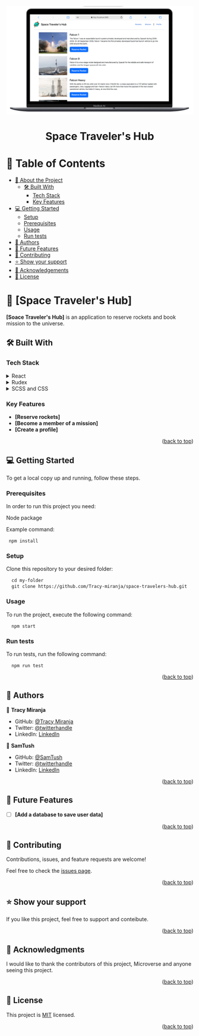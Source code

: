 <a name="readme-top"></a>

<div align="center">
<img src="./screenshot.png" alt="TracyMiranja SamTush project" width="auto" />
  <br/>

  <h1><b>Space Traveler's Hub</b></h1>

</div>

<!-- TABLE OF CONTENTS -->

# 📗 Table of Contents

- [📖 About the Project](#about-project)
  - [🛠 Built With](#built-with)
    - [Tech Stack](#tech-stack)
    - [Key Features](#key-features)
- [💻 Getting Started](#getting-started)
  - [Setup](#setup)
  - [Prerequisites](#prerequisites)
  - [Usage](#usage)
  - [Run tests](#run-tests)
- [👥 Authors](#authors)
- [🔭 Future Features](#future-features)
- [🤝 Contributing](#contributing)
- [⭐️ Show your support](#support)
- [🙏 Acknowledgements](#acknowledgements)
- [📝 License](#license)

<!-- PROJECT DESCRIPTION -->

# 📖 [Space Traveler's Hub] <a name="about-project"></a>

**[Soace Traveler's Hub]** is an application to reserve rockets and book mission to the universe.

## 🛠 Built With <a name="built-with"></a>

### Tech Stack <a name="tech-stack"></a>

<details>
  <summary>React</summary>
  <ul>
    <li><a href="https://reactjs.org/">React.js</a></li>
  </ul>
</details>

<details>
  <summary>Rudex</summary>
  <ul>
    <li><a href="">Express.js</a></li>
  </ul>
</details>

<details>
<summary>SCSS and CSS</summary>
  <ul>
    <li><a href="">PostgreSQL</a></li>
  </ul>
</details>

<!-- Features -->

### Key Features <a name="key-features"></a>

- **[Reserve rockets]**
- **[Become a member of a mission]**
- **[Create a profile]**

<p align="right">(<a href="#readme-top">back to top</a>)</p>

<!-- LIVE DEMO -->

<!-- 
<-- ## 🚀 Live Demo <a name="live-demo"></a>

- [Live Demo Link](https://google.com)

<p align="right">(<a href="#readme-top">back to top</a>)</p> -->

<!-- GETTING STARTED -->

## 💻 Getting Started <a name="getting-started"></a>

To get a local copy up and running, follow these steps.

### Prerequisites

In order to run this project you need:

Node package

Example command:

```
 npm install
```


### Setup

Clone this repository to your desired folder:

```
  cd my-folder
  git clone https://github.com/Tracy-miranja/space-travelers-hub.git
```

### Usage

To run the project, execute the following command:

```
  npm start
```

### Run tests

To run tests, run the following command:

```
  npm run test
```

<p align="right">(<a href="#readme-top">back to top</a>)</p>

<!-- AUTHORS -->

## 👥 Authors <a name="authors"></a>

👤 **Tracy Miranja**

- GitHub: [@Tracy Miranja](https://github.com/Tracy-miranja)
- Twitter: [@twitterhandle](https://twitter.com/twitterhandle)
- LinkedIn: [LinkedIn](https://linkedin.com/in/linkedinhandle)

👤 **SamTush**

- GitHub: [@SamTush](https://github.com/SamTush)
- Twitter: [@twitterhandle](https://twitter.com/twitterhandle)
- LinkedIn: [LinkedIn](https://linkedin.com/in/linkedinhandle)

<p align="right">(<a href="#readme-top">back to top</a>)</p>

<!-- FUTURE FEATURES -->

## 🔭 Future Features <a name="future-features"></a>

- [ ] **[Add a database to save user data]**

<p align="right">(<a href="#readme-top">back to top</a>)</p>

<!-- CONTRIBUTING -->

## 🤝 Contributing <a name="contributing"></a>

Contributions, issues, and feature requests are welcome!

Feel free to check the [issues page](https://github.com/Tracy-miranja/space-travelers-hub/issues).

<p align="right">(<a href="#readme-top">back to top</a>)</p>

<!-- SUPPORT -->

## ⭐️ Show your support <a name="support"></a>

If you like this project, feel free to support and conteibute.

<p align="right">(<a href="#readme-top">back to top</a>)</p>

<!-- ACKNOWLEDGEMENTS -->

## 🙏 Acknowledgments <a name="acknowledgements"></a>

I would like to thank the contributors of this project, Microverse and anyone seeing this project.

<p align="right">(<a href="#readme-top">back to top</a>)</p>

<!-- LICENSE -->

## 📝 License <a name="license"></a>

This project is [MIT](https://github.com/Tracy-miranja/space-travelers-hub/blob/feature/setup/LICENCE) licensed.

<p align="right">(<a href="#readme-top">back to top</a>)</p>
